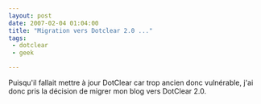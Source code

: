 ```yaml
---
layout: post
date: 2007-02-04 01:04:00
title: "Migration vers Dotclear 2.0 ..."
tags:
 - dotclear
 - geek

---
```


Puisqu'il fallait mettre à jour DotClear car trop ancien donc vulnérable, j'ai donc pris la décision de migrer mon blog vers DotClear 2.0.
